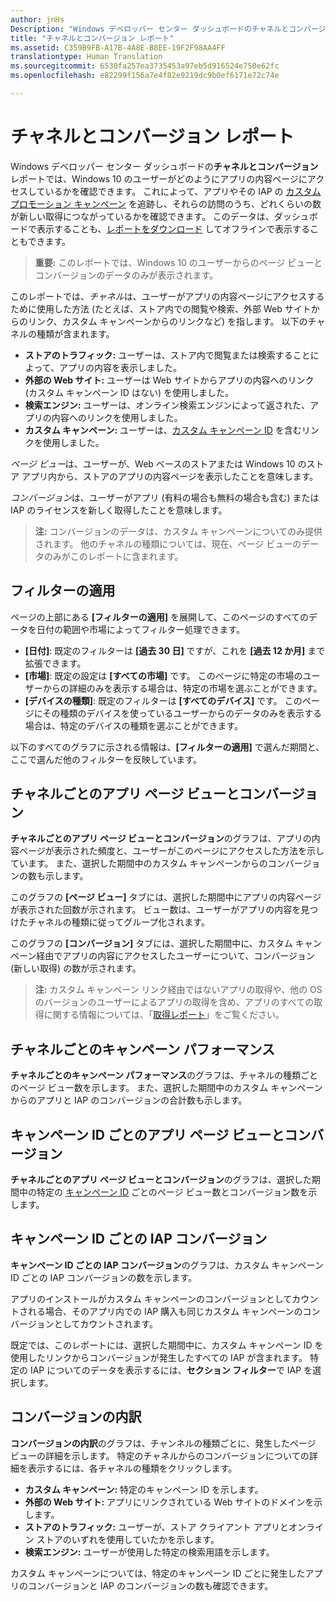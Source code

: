 ```yaml
---
author: jnHs
Description: "Windows デベロッパー センター ダッシュボードのチャネルとコンバージョン レポートでは、Windows 10 のユーザーがどのようにアプリの内容ページにアクセスしているかを確認できます。"
title: "チャネルとコンバージョン レポート"
ms.assetid: C359B9FB-A17B-4A8E-B8EE-19F2F98AA4FF
translationtype: Human Translation
ms.sourcegitcommit: 6530fa257ea3735453a97eb5d916524e750e62fc
ms.openlocfilehash: e82299f156a7e4f82e9219dc9b0ef6171e72c74e

---
```


# チャネルとコンバージョン レポート


Windows デベロッパー センター ダッシュボードの**チャネルとコンバージョン** レポートでは、Windows 10 のユーザーがどのようにアプリの内容ページにアクセスしているかを確認できます。 これによって、アプリやその IAP の [カスタム プロモーション キャンペーン](create-a-custom-app-promotion-campaign.md) を追跡し、それらの訪問のうち、どれくらいの数が新しい取得につながっているかを確認できます。 このデータは、ダッシュボードで表示することも、[レポートをダウンロード](download-analytic-reports.md) してオフラインで表示することもできます。

> **重要:** このレポートでは、Windows 10 のユーザーからのページ ビューとコンバージョンのデータのみが表示されます。

 

このレポートでは、*チャネル*は、ユーザーがアプリの内容ページにアクセスするために使用した方法 (たとえば、ストア内での閲覧や検索、外部 Web サイトからのリンク、カスタム キャンペーンからのリンクなど) を指します。 以下のチャネルの種類が含まれます。

-   **ストアのトラフィック:** ユーザーは、ストア内で閲覧または検索することによって、アプリの内容を表示しました。
-   **外部の Web サイト:** ユーザーは Web サイトからアプリの内容へのリンク (カスタム キャンペーン ID はない) を使用しました。
-   **検索エンジン:** ユーザーは、オンライン検索エンジンによって返された、アプリの内容へのリンクを使用しました。
-   **カスタム キャンペーン:** ユーザーは、[カスタム キャンペーン ID](create-a-custom-app-promotion-campaign.md) を含むリンクを使用しました。

*ページ ビュー*は、ユーザーが、Web ベースのストアまたは Windows 10 のストア アプリ内から、ストアのアプリの内容ページを表示したことを意味します。

*コンバージョン*は、ユーザーがアプリ (有料の場合も無料の場合も含む) または IAP のライセンスを新しく取得したことを意味します。

> **注:** コンバージョンのデータは、カスタム キャンペーンについてのみ提供されます。 他のチャネルの種類については、現在、ページ ビューのデータのみがこのレポートに含まれます。

 

## フィルターの適用


ページの上部にある **[フィルターの適用]** を展開して、このページのすべてのデータを日付の範囲や市場によってフィルター処理できます。

-   **[日付]**: 既定のフィルターは **[過去 30 日]** ですが、これを **[過去 12 か月]** まで拡張できます。
-   **[市場]**: 既定の設定は **[すべての市場]** です。 このページに特定の市場のユーザーからの詳細のみを表示する場合は、特定の市場を選ぶことができます。
-   **[デバイスの種類]**: 既定のフィルターは **[すべてのデバイス]** です。 このページにその種類のデバイスを使っているユーザーからのデータのみを表示する場合は、特定のデバイスの種類を選ぶことができます。

以下のすべてのグラフに示される情報は、**[フィルターの適用]** で選んだ期間と、ここで選んだ他のフィルターを反映しています。

## チャネルごとのアプリ ページ ビューとコンバージョン


**チャネルごとのアプリ ページ ビューとコンバージョン**のグラフは、アプリの内容ページが表示された頻度と、ユーザーがこのページにアクセスした方法を示しています。 また、選択した期間中のカスタム キャンペーンからのコンバージョンの数も示します。

このグラフの **[ページ ビュー]** タブには、選択した期間中にアプリの内容ページが表示された回数が示されます。 ビュー数は、ユーザーがアプリの内容を見つけたチャネルの種類に従ってグループ化されます。

このグラフの **[コンバージョン]** タブには、選択した期間中に、カスタム キャンペーン経由でアプリの内容にアクセスしたユーザーについて、コンバージョン (新しい取得) の数が示されます。

> **注:** カスタム キャンペーン リンク経由ではないアプリの取得や、他の OS のバージョンのユーザーによるアプリの取得を含め、アプリのすべての取得に関する情報については、「[取得レポート](acquisitions-report.md)」をご覧ください。

 

## チャネルごとのキャンペーン パフォーマンス


**チャネルごとのキャンペーン パフォーマンス**のグラフは、チャネルの種類ごとのページ ビュー数を示します。 また、選択した期間中のカスタム キャンペーンからのアプリと IAP のコンバージョンの合計数も示します。

## キャンペーン ID ごとのアプリ ページ ビューとコンバージョン


**チャネルごとのアプリ ページ ビューとコンバージョン**のグラフは、選択した期間中の特定の [キャンペーン ID](create-a-custom-app-promotion-campaign.md) ごとのページ ビュー数とコンバージョン数を示します。

##  キャンペーン ID ごとの IAP コンバージョン


**キャンペーン ID ごとの IAP コンバージョン**のグラフは、カスタム キャンペーン ID ごとの IAP コンバージョンの数を示します。

アプリのインストールがカスタム キャンペーンのコンバージョンとしてカウントされる場合、そのアプリ内での IAP 購入も同じカスタム キャンペーンのコンバージョンとしてカウントされます。

既定では、このレポートには、選択した期間中に、カスタム キャンペーン ID を使用したリンクからコンバージョンが発生したすべての IAP が含まれます。 特定の IAP についてのデータを表示するには、**セクション フィルター**で IAP を選択します。

## コンバージョンの内訳


**コンバージョンの内訳**のグラフは、チャンネルの種類ごとに、発生したページ ビューの詳細を示します。 特定のチャネルからのコンバージョンについての詳細を表示するには、各チャネルの種類をクリックします。

-   **カスタム キャンペーン:** 特定のキャンペーン ID を示します。
-   **外部の Web サイト:** アプリにリンクされている Web サイトのドメインを示します。
-   **ストアのトラフィック:** ユーザーが、ストア クライアント アプリとオンライン ストアのいずれを使用していたかを示します。
-   **検索エンジン:** ユーザーが使用した特定の検索用語を示します。

カスタム キャンペーンについては、特定のキャンペーン ID ごとに発生したアプリのコンバージョンと IAP のコンバージョンの数も確認できます。

 

 







<!--HONumber=Jun16_HO4-->



